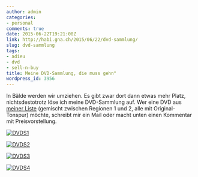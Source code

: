 ```yaml
---
author: admin
categories:
- personal
comments: true
date: 2015-06-22T19:21:00Z
link: http://habi.gna.ch/2015/06/22/dvd-sammlung/
slug: dvd-sammlung
tags:
- adieu
- dvd
- sell-n-buy
title: Meine DVD-Sammlung, die muss gehn"
wordpress_id: 3956
---
```


In Bälde werden wir umziehen. Es gibt zwar dort dann etwas mehr Platz, nichtsdestotrotz löse ich meine DVD-Sammlung auf. Wer eine DVD aus [meiner Liste](http://habi.gna.ch/DVDs/) (gemischt zwischen Regionen 1 und 2, alle mit Original-Tonspur) möchte, schreibt mir ein Mail oder macht unten einen Kommentar mit Preisvorstellung.

[![DVDS1](http://habi.gna.ch/wp-content/uploads/2015/06/DVDS1-1024x592.jpg)](http://habi.gna.ch/wp-content/uploads/2015/06/DVDS1.jpg)

[![DVDS2](http://habi.gna.ch/wp-content/uploads/2015/06/DVDS2-1024x590.jpg)](http://habi.gna.ch/wp-content/uploads/2015/06/DVDS2.jpg)

[![DVDS3](http://habi.gna.ch/wp-content/uploads/2015/06/DVDS3-1024x590.jpg)](http://habi.gna.ch/wp-content/uploads/2015/06/DVDS3.jpg)

[![DVDS4](http://habi.gna.ch/wp-content/uploads/2015/06/DVDS4-1024x291.jpg)](http://habi.gna.ch/wp-content/uploads/2015/06/DVDS4.jpg)
